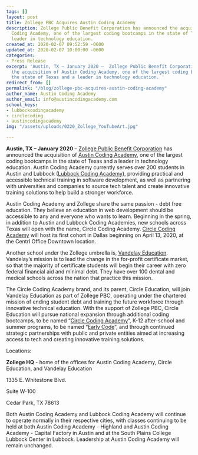 ```yaml
---
tags: []
layout: post
title: Zollege PBC Acquires Austin Coding Academy
description: Zollege Public Benefit Corporation has announced the acquisition of Austin
  Coding Academy, one of the largest coding bootcamps in the state of Texas and a
  leader in technology education.
created_at: 2020-02-07 09:52:59 -0600
updated_at: 2020-02-07 10:00:00 -0600
categories:
- Press Release
excerpt: 'Austin, TX – January 2020 –  Zollege Public Benefit Corporation has announced
  the acquisition of Austin Coding Academy, one of the largest coding bootcamps in
  the state of Texas and a leader in technology education. '
redirect_from: []
permalink: "/blog/zollege-pbc-acquires-austin-coding-academy"
author_name: Austin Coding Academy
author_email: info@austincodingacademy.com
school_keys:
- lubbockcodingacademy
- circlecoding
- austincodingacademy
img: "/assets/uploads/0220_Zollege_YouTubeArt.jpg"

---
```

**Austin, TX – January 2020** –  [Zollege Public Benefit Corporation](https://zollege.com/ "Zollege Public Benefit Corporation") has announced the acquisition of [Austin Coding Academy](https://austincodingacademy.com/ "Austin Coding Academy"), one of the largest coding bootcamps in the state of Texas and a leader in technology education. Austin Coding Academy currently serves over 200 students in Austin and Lubbock ([Lubbock Coding Academy](https://lubbockcodingacademy.com/ "Lubbock Coding Academy")), providing practical and accessible technical training in software development, as well as partnering with universities and companies to source tech talent and create innovative training solutions to help build a stronger workforce.

Austin Coding Academy and Zollege share the same passion - debt free education. They believe an education in web development should be accessible to any and everyone who wants to learn. Beginning in the spring, in addition to Austin and Lubbock Coding Academies, new schools across Texas will open with the name, Circle Coding Academy. [Circle Coding Academy](https://circlecoding.com/ "Circle Coding Academy") will host its first cohort in Dallas beginning on April 13, 2020, at the Centrl Office Downtown location.

Another school under the Zollege umbrella is, [Vandelay Education](https://www.vandelayeducation.com/ "Vandelay Education"). Vandelay’s mission is to lead the change in the for-profit certificate market, so that the majority of certificate students will begin their career with zero federal financial aid and minimal debt. They have over 100 dental and medical schools across the nation that practice this mission.

The Circle Coding Academy brand, and its parent, Circle Education, will join Vandelay Education as part of Zollege PBC, operating under the chartered mission of ending student debt and training the future workforce through innovative technical education. With the support of Zollege PBC, Circle Education will pursue national expansion through additional coding bootcamps, to be named “[Circle Coding Academy](https://circlecoding.com/ "Circle Coding Academy")”, K-12 after-school and summer programs, to be named “[Early Code](https://earlycode.com/ "Early Code")”, and through continued strategic partnerships with public and private entities aimed at increasing access to tech and creating innovative training solutions.

Locations:

**Zollege HQ** - home of the offices for Austin Coding Academy, Circle Education, and Vandelay Education

1335 E. Whitestone Blvd.

Suite W-100

Cedar Park, TX 78613

Both Austin Coding Academy and Lubbock Coding Academy will continue to operate normally in their respective cities, with classes continuing to be held at both Austin Coding Academy - Highland and Austin Coding Academy - Capital Factory in Austin and at the South Plains College Lubbock Center in Lubbock. Leadership at Austin Coding Academy will remain unchanged.